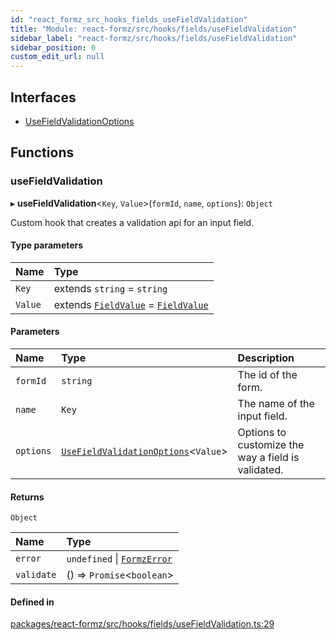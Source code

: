 ```yaml
---
id: "react_formz_src_hooks_fields_useFieldValidation"
title: "Module: react-formz/src/hooks/fields/useFieldValidation"
sidebar_label: "react-formz/src/hooks/fields/useFieldValidation"
sidebar_position: 0
custom_edit_url: null
---
```


## Interfaces

- [UseFieldValidationOptions](../interfaces/react_formz_src_hooks_fields_useFieldValidation.UseFieldValidationOptions.md)

## Functions

### useFieldValidation

▸ **useFieldValidation**<`Key`, `Value`\>(`formId`, `name`, `options`): `Object`

Custom hook that creates a validation api for an input field.

#### Type parameters

| Name | Type |
| :------ | :------ |
| `Key` | extends `string` = `string` |
| `Value` | extends [`FieldValue`](react_formz_src_types_field.md#fieldvalue) = [`FieldValue`](react_formz_src_types_field.md#fieldvalue) |

#### Parameters

| Name | Type | Description |
| :------ | :------ | :------ |
| `formId` | `string` | The id of the form. |
| `name` | `Key` | The name of the input field. |
| `options` | [`UseFieldValidationOptions`](../interfaces/react_formz_src_hooks_fields_useFieldValidation.UseFieldValidationOptions.md)<`Value`\> | Options to customize the way a field is validated. |

#### Returns

`Object`

| Name | Type |
| :------ | :------ |
| `error` | `undefined` \| [`FormzError`](react_formz_src_types_form.md#formzerror) |
| `validate` | () => `Promise`<`boolean`\> |

#### Defined in

[packages/react-formz/src/hooks/fields/useFieldValidation.ts:29](https://github.com/ZerryStack/react-formz/blob/main/packages/react-formz/src/hooks/fields/useFieldValidation.ts#L29)
